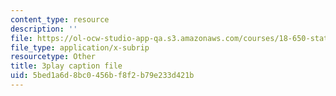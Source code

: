 ```yaml
---
content_type: resource
description: ''
file: https://ol-ocw-studio-app-qa.s3.amazonaws.com/courses/18-650-statistics-for-applications-fall-2016/5bed1a6d8bc0456bf8f2b79e233d421b_mc1y8m9-hOM.srt
file_type: application/x-subrip
resourcetype: Other
title: 3play caption file
uid: 5bed1a6d-8bc0-456b-f8f2-b79e233d421b
---
```

